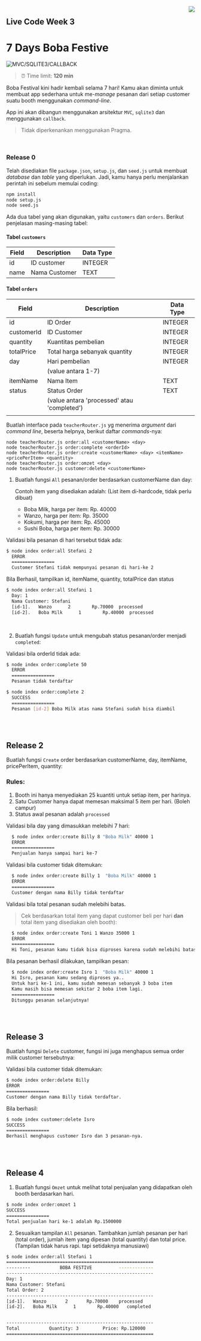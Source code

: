 <img src="https://hacktiv8.com/img/logo-hacktiv8_bordered.png__vzu2vhp2VRX%2Bewg7J0bPlaAf7ee5fc69819b5ef3849344c119f5e18" align="right" />

## Live Code Week 3

# 7 Days Boba Festive 

![MVC/SQLITE3/CALLBACK](https://img.shields.io/badge/Tech%20Stack-MVC%2FSQLITE3%2FCALLBACK-green.svg)

> ⏰ Time limit: **120 min**

Boba Festival kini hadir kembali selama 7 hari!
Kamu akan diminta untuk membuat app sederhana untuk me-_manage_ pesanan dari setiap customer suatu booth menggunakan _command-line_.

App ini akan dibangun menggunakan arsitektur `MVC`, `sqlite3` dan menggunakan `callback`.
> Tidak diperkenankan menggunakan Pragma.

<br />

### Release 0
Telah disediakan file `package.json`, `setup.js`, dan `seed.js` untuk membuat *database* dan *table* yang diperlukan. Jadi, kamu hanya perlu menjalankan perintah ini sebelum memulai coding:
```bash 
npm install
node setup.js
node seed.js
```

Ada dua tabel yang akan digunakan, yaitu `customers` dan `orders`. Berikut penjelasan masing-masing tabel:

#### Tabel `customers`
| Field | Description   | Data Type |
| ----- | ------------- | --------- |
| id    | ID customer   | INTEGER   |
| name  | Nama Customer | TEXT      |

  

#### Tabel `orders`
| Field      | Description                                 | Data Type |
| ---------- | ------------------------------------------- | --------- |
| id         | ID Order                                    | INTEGER   |
| customerId | ID Customer                                 | INTEGER   |
| quantity   | Kuantitas pembelian                         | INTEGER   |
| totalPrice | Total harga sebanyak quantity               | INTEGER   |
| day        | Hari pembelian                              | INTEGER   |
|            | (value antara 1-7)                          |           |
| itemName   | Nama Item                                   | TEXT      |
| status     | Status Order                                | TEXT      |
|            | (value antara 'processed' atau 'completed') |           |
|            |                                             |           |



Buatlah interface pada `teacherRouter.js` yg menerima _argument_ dari _command line_, beserta helpnya, berikut daftar _commands_-nya:

```
node teacherRouter.js order:all <customerName> <day>
node teacherRouter.js order:complete <orderId>
node teacherRouter.js order:create <customerName> <day> <itemName> <pricePerItem> <quantity>
node teacherRouter.js order:omzet <day>
node teacherRouter.js customer:delete <customerName>
```

1. Buatlah fungsi `All` pesanan/order berdasarkan customerName dan day:

   Contoh item yang disediakan adalah: (List item di-hardcode, tidak perlu dibuat)
      - Boba Milk, harga per item: Rp. 40000
      - Wanzo, harga per item: Rp. 35000
      - Kokumi, harga per item: Rp. 45000
      - Sushi Boba, harga per item: Rp. 30000
  
  Validasi bila pesanan di hari tersebut tidak ada:
  ```bash
  $ node index order:all Stefani 2 
    ERROR
    ================
    Customer Stefani tidak mempunyai pesanan di hari-ke 2
  ```

  Bila Berhasil, tampilkan id, itemName, quantity, totalPrice dan status
  
  ```bash
  $ node index order:all Stefani 1   
    Day: 1
    Nama Customer: Stefani
    [id-1].   Wanzo      2        Rp.70000  processed  
    [id-2].   Boba Milk      1        Rp.40000  processed
  ```
<br />

2. Buatlah fungsi `Update` untuk mengubah status pesanan/order menjadi `completed`:
  
  Validasi bila orderId tidak ada:
  ```bash
  $ node index order:complete 50  
    ERROR
    ================
    Pesanan tidak terdaftar
  ```


  ```bash
  $ node index order:complete 2  
    SUCCESS
    ================
    Pesanan [id-2] Boba Milk atas nama Stefani sudah bisa diambil
  ```

<br />
<br />

## Release 2

Buatlah fungsi `Create` order berdasarkan customerName, day, itemName, pricePerItem, quantity:

  ### Rules: 
  1. Booth ini hanya menyediakan 25 kuantiti untuk setiap item, per harinya.
  2. Satu Customer hanya dapat memesan maksimal 5 item per hari. (Boleh campur)
  3. Status awal pesanan adalah `processed`

  Validasi bila day yang dimasukkan melebihi 7 hari:

  ```bash
    $ node index order:create Billy 8 "Boba Milk" 40000 1
    ERROR
    ================
    Penjualan hanya sampai hari ke-7
  ```


  Validasi bila customer tidak ditemukan:

  ```bash
    $ node index order:create Billy 1  "Boba Milk" 40000 1
    ERROR
    ================
    Customer dengan nama Billy tidak terdaftar
  ```

  Validasi bila total pesanan sudah melebihi batas. 
  > Cek berdasarkan total item yang dapat customer beli per hari **dan** total item yang disediakan oleh booth):

  ```bash
    $ node index order:create Toni 1 Wanzo 35000 1
    ERROR
    ================
    Hi Toni, pesanan kamu tidak bisa diproses karena sudah melebihi batas maksimal jumlah per hari.
  ```

Bila pesanan berhasil dilakukan, tampilkan pesan:

  ```bash
    $ node index order:create Isro 1  "Boba Milk" 40000 1
    Hi Isro, pesanan kamu sedang diproses ya.. 
    Untuk hari ke-1 ini, kamu sudah memesan sebanyak 3 boba item
    Kamu masih bisa memesan sekitar 2 boba item lagi.
    ================
    Ditunggu pesanan selanjutnya!
  ```

<br />
<br />

## Release 3
Buatlah fungsi `Delete` customer, fungsi ini juga menghapus semua order milik customer tersebutnya:
  
Validasi bila customer tidak ditemukan:
```bash
$ node index order:delete Billy
ERROR
================
Customer dengan nama Billy tidak terdaftar.
```

Bila berhasil: 
```bash
$ node index customer:delete Isro
SUCCESS
================  
Berhasil menghapus customer Isro dan 3 pesanan-nya.
```
<br />
<br />


## Release 4
1. Buatlah fungsi `Omzet` untuk melihat total penjualan yang didapatkan oleh booth berdasarkan hari.

```bash
$ node index order:omzet 1
SUCCESS
================
Total penjualan hari ke-1 adalah Rp.1500000
```

2. Sesuaikan tampilan `All` pesanan. Tambahkan jumlah pesanan per hari (total order), jumlah item yang dipesan (total quantity) dan total price. (Tampilan tidak harus rapi. tapi setidaknya manusiawi)

```bash
$ node index order:all Stefani 1                        
=======================================================
---------           BOBA FESTIVE          -------------
-------------------------------------------------------
Day: 1
Nama Customer: Stefani
Total Order: 2
-------------------------------------------------------
[id-1].   Wanzo       2       Rp.70000    processed
[id-2].   Boba Milk      1        Rp.40000   completed


-------------------------------------------------------
Total           Quantity: 3         Price: Rp.120000
=======================================================
```


